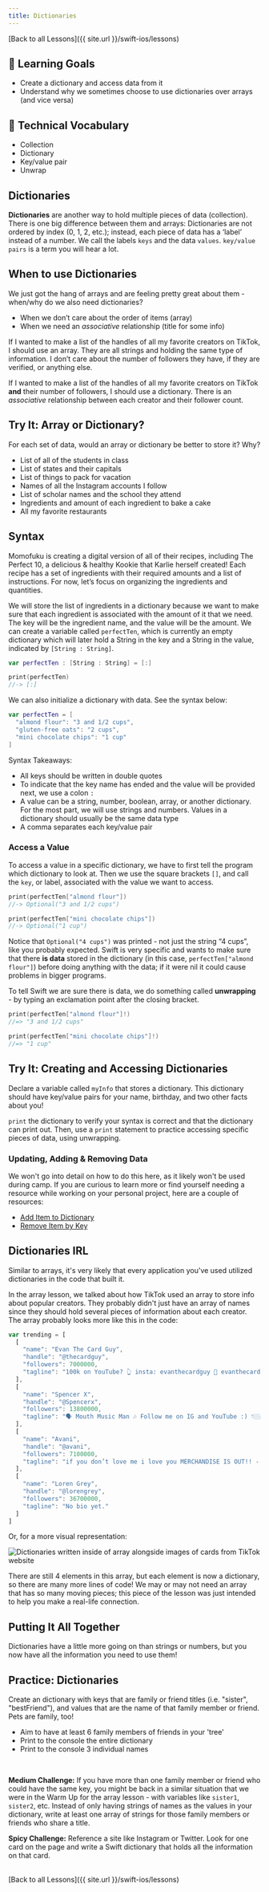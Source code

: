 ```yaml
---
title: Dictionaries
---
```


[Back to all Lessons]({{ site.url }}/swift-ios/lessons)

## 🎯 Learning Goals

* Create a dictionary and access data from it
* Understand why we sometimes choose to use dictionaries over arrays (and vice versa)

## 📗 Technical Vocabulary

- Collection
- Dictionary
- Key/value pair
- Unwrap

## Dictionaries

**Dictionaries** are another way to hold multiple pieces of data (collection). There is one big difference between them and arrays: Dictionaries are not ordered by index (0, 1, 2, etc.); instead, each piece of data has a ‘label’ instead of a number. We call the labels `keys` and the data `values`. `key/value pairs` is a term you will hear a lot.

## When to use Dictionaries

We just got the hang of arrays and are feeling pretty great about them - when/why do we also need dictionaries?

- When we don’t care about the order of items (array)
- When we need an _associative_ relationship (title for some info)

If I wanted to make a list of the handles of all my favorite creators on TikTok, I should use an array. They are all strings and holding the same type of information. I don’t care about the number of followers they have, if they are verified, or anything else.

If I wanted to make a list of the handles of all my favorite creators on TikTok **and** their number of followers, I should use a dictionary. There is an _associative_ relationship between each creator and their follower count.

<div class="try-it">
  <h2>Try It: Array or Dictionary?</h2>
  <p>For each set of data, would an array or dictionary be better to store it? Why?</p>
  <ul>
    <li>List of all of the students in class</li>
    <li>List of states and their capitals</li>
    <li>List of things to pack for vacation</li>
    <li>Names of all the Instagram accounts I follow</li>
    <li>List of scholar names and the school they attend</li>
    <li>Ingredients and amount of each ingredient to bake a cake</li>
    <li>All my favorite restaurants</li>
  </ul>
</div>

## Syntax

Momofuku is creating a digital version of all of their recipes, including The Perfect 10, a delicious & healthy Kookie that Karlie herself created! Each recipe has a set of ingredients with their required amounts and a list of instructions. For now, let’s focus on organizing the ingredients and quantities.

We will store the list of ingredients in a dictionary because we want to make sure that each ingredient is associated with the amount of it that we need. The key will be the ingredient name, and the value will be the amount. We can create a variable called `perfectTen`, which is currently an empty dictionary which will later hold a String in the key and a String in the value, indicated by `[String : String]`.

```swift
var perfectTen : [String : String] = [:]

print(perfectTen)
//-> [:]
```

We can also initialize a dictionary with data. See the syntax below:

```swift
var perfectTen = [
  "almond flour": "3 and 1/2 cups",
  "gluten-free oats": "2 cups",
  "mini chocolate chips": "1 cup"
]
```

Syntax Takeaways:
- All keys should be written in double quotes
- To indicate that the key name has ended and the value will be provided next, we use a colon `:`
- A value can be a string, number, boolean, array, or another dictionary. For the most part, we will use strings and numbers. Values in a dictionary should usually be the same data type
- A comma separates each key/value pair

### Access a Value

To access a value in a specific dictionary, we have to first tell the program which dictionary to look at. Then we use the square brackets `[]`, and call the `key`, or label, associated with the value we want to access.

```swift
print(perfectTen["almond flour"])
//-> Optional("3 and 1/2 cups")

print(perfectTen["mini chocolate chips"])
//-> Optional("1 cup")
```

Notice that `Optional("4 cups")` was printed - not just the string “4 cups”, like you probably expected. Swift is very specific and wants to make sure that there **is data** stored in the dictionary (in this case, `perfectTen["almond flour"]`) before doing anything with the data; if it were nil it could cause problems in bigger programs.

To tell Swift we are sure there is data, we do something called **unwrapping** - by typing an exclamation point after the closing bracket.

```swift
print(perfectTen["almond flour"]!)
//=> "3 and 1/2 cups"

print(perfectTen["mini chocolate chips"]!)
//=> "1 cup"
```

<div class="try-it">
  <h2>Try It: Creating and Accessing Dictionaries</h2>
  <p>Declare a variable called <code class="try-it-code">myInfo</code> that stores a dictionary. This dictionary should have key/value pairs for your name, birthday, and two other facts about you!</p>
  <p><code class="try-it-code">print</code> the dictionary to verify your syntax is correct and that the dictionary can print out. Then, use a <code class="try-it-code">print</code> statement to practice accessing specific pieces of data, using unwrapping.</p>
</div>

### Updating, Adding & Removing Data

We won't go into detail on how to do this here, as it likely won't be used during camp. If you are curious to learn more or find yourself needing a resource while working on your personal project, here are a couple of resources:
- [Add Item to Dictionary](https://iswift.org/cookbook/add-item-to-dictionary)
- [Remove Item by Key](https://iswift.org/cookbook/remove-item-from-dictionary-with-key)

## Dictionaries IRL

Similar to arrays, it's very likely that every application you've used utilized dictionaries in the code that built it.

In the array lesson, we talked about how TikTok used an array to store info about popular creators. They probably didn't just have an array of names since they should hold several pieces of information about each creator. The array probably looks more like this in the code:

```js
var trending = [
  [
    "name": "Evan The Card Guy",
    "handle": "@thecardguy",
    "followers": 7000000,
    "tagline": "100k on YouTube? 👆 insta: evanthecardguy 📧 evanthecardguy@gmail.com"
  ],
  [
    "name": "Spencer X",
    "handle": "@Spencerx",
    "followers": 13800000,
    "tagline": "🗣 Mouth Music Man 🎶 Follow me on IG and YouTube :) 👇🏼👆🏼"
  ],
  [
    "name": "Avani",
    "handle": "@avani",
    "followers": 7100000,
    "tagline": "if you don’t love me i love you MERCHANDISE IS OUT!! - FANJOY.CO/AVANI"
  ],
  [
    "name": "Loren Grey",
    "handle": "@lorengrey",
    "followers": 36700000,
    "tagline": "No bio yet."
  ]
]
```

Or, for a more visual representation:

<img src="./assets/tiktok-array-of-dictionaries.png" alt="Dictionaries written inside of array alongside images of cards from TikTok website">

There are still 4 elements in this array, but each element is now a dictionary, so there are many more lines of code! We may or may not need an array that has so many moving pieces; this piece of the lesson was just intended to help you make a real-life connection.

## Putting It All Together

Dictionaries have a little more going on than strings or numbers, but you now have all the information you need to use them!

<div class="practice">
  <h2>Practice: Dictionaries</h2>
  <p>Create an dictionary with keys that are family or friend titles (i.e. "sister", "bestFriend"), and values that are the name of that family member or friend. Pets are family, too!</p>
  <ul>
    <li>Aim to have at least 6 family members of friends in your 'tree'</li>
    <li>Print to the console the entire dictionary</li>
    <li>Print to the console 3 individual names</li>
  </ul>
  <br>
  <p><strong>Medium Challenge:</strong> If you have more than one family member or friend who could have the same key, you might be back in a similar situation that we were in the Warm Up for the array lesson - with variables like <code class="practice-code">sister1</code>, <code class="practice-code">sister2</code>, etc. Instead of only having strings of names as the values in your dictionary, write at least one array of strings for those family members or friends who share a title.</p>
  <p><strong>Spicy Challenge:</strong> Reference a site like Instagram or Twitter. Look for one card on the page and write a Swift dictionary that holds all the information on that card.</p>
</div>

<br>
[Back to all Lessons]({{ site.url }}/swift-ios/lessons)
